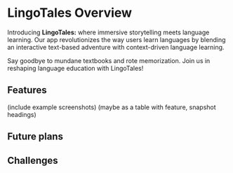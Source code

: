 # LingoTales Overview

Introducing **LingoTales:** where immersive storytelling meets language learning. Our app revolutionizes the way users learn languages by blending an interactive text-based adventure with context-driven language learning. 

Say goodbye to mundane textbooks and rote memorization. Join us in reshaping language education with LingoTales!

## Features
(include example screenshots)
(maybe as a table with feature, snapshot headings)

## Future plans

## Challenges
